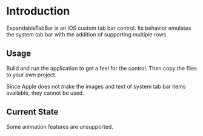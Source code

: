 # Introduction

ExpandableTabBar is an iOS custom tab bar control. Its behavior emulates
the system tab bar with the addition of supporting multiple rows.

## Usage

Build and run the application to get a feel for the control. Then
copy the files to your own project.

Since Apple does not make the images and text of system tab bar
items available, they cannot be used.

## Current State

Some animation features are unsupported.
